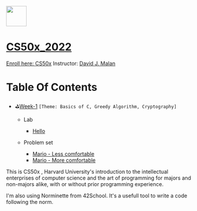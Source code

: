 <a href="https://pll.harvard.edu/course/cs50-introduction-computer-science?delta=0"/> <img src="https://pll.harvard.edu/sites/all/themes/hoc/static/images/harvard-logo-large.png" height="55"/>

# CS50x_2022

Enroll here: [CS50x](https://cs50.harvard.edu/x/2022/)
Instructor: [David J. Malan](https://cs.harvard.edu/malan/)

# Table Of Contents

- :golf:[Week-1](https://github.com/nogran/CS50x_2022/tree/main/week_01_c) `[Theme: Basics of C, Greedy Algorithm, Cryptography]`
	- Lab
		- [Hello](https://github.com/nogran/CS50x_2022/blob/main/week_01_c/hello.c)

	- Problem set
		- [Mario - Less comfortable](https://github.com/nogran/CS50x_2022/blob/main/week_01_c/final_projects/mario-less/mario.c)
		- [Mario - More comfortable](https://github.com/nogran/CS50x_2022/blob/main/week_01_c/final_projects/mario-more/mario.c)

This is CS50x , Harvard University's introduction to the intellectual enterprises of computer science and the art of programming for majors and non-majors alike, with or without prior programming experience.

I'm also using Norminette from 42School. It's a usefull tool to write a code following the norm.
